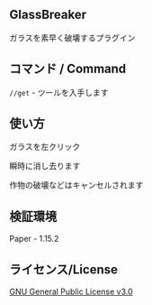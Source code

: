 ## GlassBreaker
ガラスを素早く破壊するプラグイン

## コマンド / Command
`//get` - ツールを入手します

## 使い方
ガラスを左クリック

瞬時に消し去ります


作物の破壊などはキャンセルされます

## 検証環境
Paper - 1.15.2


## ライセンス/License
[GNU General Public License v3.0](LICENSE)
